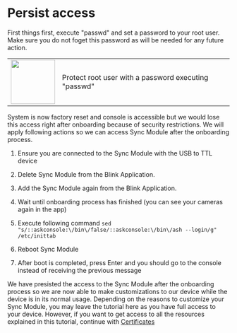 # Persist access

First things first, execute "passwd" and set a password to your root user. Make sure you do not foget this password as will be needed for any future action. 

<table>
<tr><td><img width="100" height="100" src="https://upload.wikimedia.org/wikipedia/commons/thumb/2/25/Info_icon-72a7cf.svg/1200px-Info_icon-72a7cf.svg.png"></td><td>Protect root user with a password executing "passwd"</td></tr>
</table>

System is now factory reset and console is accessible but we would lose this access right after onboarding because of security restrictions. We will apply following actions so we can access Sync Module after the onboarding process.

1. Ensure you are connected to the Sync Module with the USB to TTL device

1. Delete Sync Module from the Blink Application.

1. Add the Sync Module again from the Blink Application.

1. Wait until onboarding process has finished (you can see your cameras again in the app)

1. Execute following command
`sed "s/::askconsole:\/bin\/false/::askconsole:\/bin\/ash --login/g" /etc/inittab`

1. Reboot Sync Module

1. After boot is completed, press Enter and you should go to the console instead of receiving the previous message

We have presisted the access to the Sync Module after the onboarding process so we are now able to make customizations to our device while the device is in its normal usage. Depending on the reasons to customize your Sync Module, you may leave the tutorial here as you have full access to your device. However, if you want to get access to all the resources explained in this tutorial, continue with [Certificates](certs.md)
